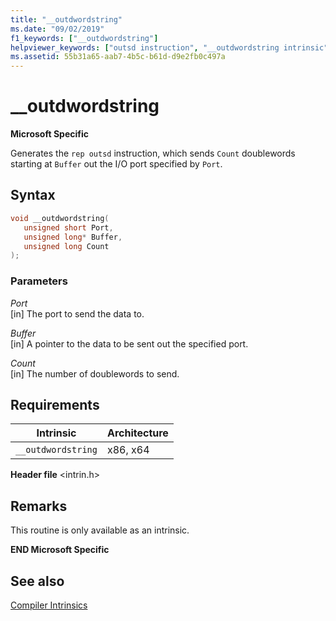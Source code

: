 ```yaml
---
title: "__outdwordstring"
ms.date: "09/02/2019"
f1_keywords: ["__outdwordstring"]
helpviewer_keywords: ["outsd instruction", "__outdwordstring intrinsic", "rep outsd instruction"]
ms.assetid: 55b31a65-aab7-4b5c-b61d-d9e2fb0c497a
---
```

# __outdwordstring

**Microsoft Specific**

Generates the `rep outsd` instruction, which sends `Count` doublewords starting at `Buffer` out the I/O port specified by `Port`.

## Syntax

```C
void __outdwordstring(
   unsigned short Port,
   unsigned long* Buffer,
   unsigned long Count
);
```

### Parameters

*Port*\
[in] The port to send the data to.

*Buffer*\
[in] A pointer to the data to be sent out the specified port.

*Count*\
[in] The number of doublewords to send.

## Requirements

|Intrinsic|Architecture|
|---------------|------------------|
|`__outdwordstring`|x86, x64|

**Header file** \<intrin.h>

## Remarks

This routine is only available as an intrinsic.

**END Microsoft Specific**

## See also

[Compiler Intrinsics](../intrinsics/compiler-intrinsics.md)
